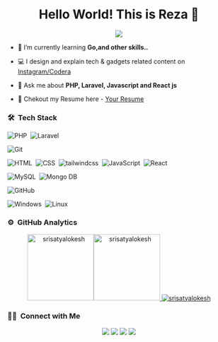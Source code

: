 <h1 align="center">Hello World! This is Reza 👋</h1>


<p align="center">
  <img src="https://readme-typing-svg.herokuapp.com/?lines=Software+Development+Engineer+at+Sunnyr+Co;Backend+Developer;" />
</p>




- 🌱 I’m currently learning **Go,and other skills..**

- 💻 I design and explain tech & gadgets related content on [Instagram/Codera](https://www.instagram.com/codera.dev/)

- 💬 Ask me about **PHP, Laravel, Javascript and React js**

- 📄 Chekout my Resume here -  [Your Resume](https://code-ra.ir/)




### 🛠 &nbsp;Tech Stack
![PHP](https://img.shields.io/badge/-PHP-05122A?style=flat&logo=php)&nbsp;
![Laravel](https://img.shields.io/badge/-laravel?style=flat-square&logo=laravel&logoColor=red&label=Laravel&labelColor=withe&color=red)


![Git](https://img.shields.io/badge/-Git-05122A?style=flat&logo=git)&nbsp;

![HTML](https://img.shields.io/badge/-HTML-05122A?style=flat&logo=HTML5)&nbsp;
![CSS](https://img.shields.io/badge/-CSS-05122A?style=flat&logo=CSS3&logoColor=1572B6)&nbsp;
![tailwindcss](https://img.shields.io/badge/tailwindcss-0F172A?style=flat&logo=tailwindcss)&nbsp;
![JavaScript](https://img.shields.io/badge/-JavaScript-05122A?style=flat&logo=javascript)&nbsp;
![React](https://img.shields.io/badge/-React-05122A?style=flat&logo=React)


![MySQL](https://img.shields.io/badge/-MySQL-05122A?style=flat&logo=mysql&logoColor=FFA518)&nbsp;
![Mongo DB](https://img.shields.io/badge/-MongoDB-05122A?style=flat&logo=mongodb)

![GitHub](https://img.shields.io/badge/-GitHub-05122A?style=flat&logo=github)&nbsp;


![Windows](https://img.shields.io/badge/-Windows-05122A?style=flat&logo=windows)&nbsp;
![Linux](https://img.shields.io/badge/-Linux-05122A?style=flat&logo=linux)&nbsp;


### ⚙️ &nbsp;GitHub Analytics

<p align="center">
<a href="https://github.com/SriSatyaLokesh">
<img  src="https://github-readme-stats.vercel.app/api/top-langs?username=allllrez&show_icons=true&locale=en&layout=compact&theme=nightowl&hide_border=true" alt="srisatyalokesh" height=150px/><img  src="https://github-readme-stats.vercel.app/api?username=allllrez&show_icons=true&locale=en&theme=nightowl&hide_border=true" alt="srisatyalokesh" height=150px />
  <img src="https://github-readme-streak-stats.herokuapp.com/?user=allllrez&theme=nightowl&hide_border=true" alt="srisatyalokesh"/>
</a>
</p>


### 🤝🏻 &nbsp;Connect with Me

<p align="center">
<a href="rezaannabestany@gmail.com"><img src="https://img.shields.io/badge/-Mail-D14836?style=flat&logo=Gmail&logoColor=white"/></a>
<a href="https://linkedin.com/in/reza-annabestani-9336b7212"><img src="https://img.shields.io/badge/-LinkedIn-0077B5?style=flat&logo=Linkedin&logoColor=white"/></a>
<a href="https://instagram.com/codera.dev"><img src="https://img.shields.io/badge/-Instagram-E1306C?style=flat&logo=Instagram&logoColor=white"/></a>
<a href="https://www.twitter.com/codewithcodera"><img src="https://img.shields.io/badge/-Twitter-42C3F7?style=flat&logo=twitter&logoColor=white"/></a>
</p>
